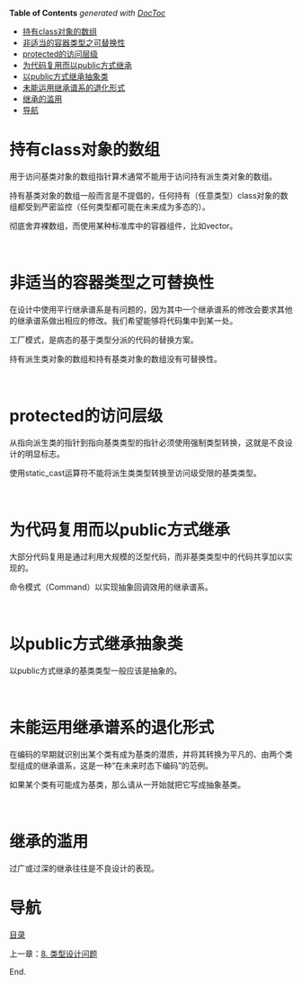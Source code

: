 <!-- START doctoc generated TOC please keep comment here to allow auto update -->
<!-- DON'T EDIT THIS SECTION, INSTEAD RE-RUN doctoc TO UPDATE -->
**Table of Contents**  *generated with [DocToc](https://github.com/thlorenz/doctoc)*

- [持有class对象的数组](#%E6%8C%81%E6%9C%89class%E5%AF%B9%E8%B1%A1%E7%9A%84%E6%95%B0%E7%BB%84)
- [非适当的容器类型之可替换性](#%E9%9D%9E%E9%80%82%E5%BD%93%E7%9A%84%E5%AE%B9%E5%99%A8%E7%B1%BB%E5%9E%8B%E4%B9%8B%E5%8F%AF%E6%9B%BF%E6%8D%A2%E6%80%A7)
- [protected的访问层级](#protected%E7%9A%84%E8%AE%BF%E9%97%AE%E5%B1%82%E7%BA%A7)
- [为代码复用而以public方式继承](#%E4%B8%BA%E4%BB%A3%E7%A0%81%E5%A4%8D%E7%94%A8%E8%80%8C%E4%BB%A5public%E6%96%B9%E5%BC%8F%E7%BB%A7%E6%89%BF)
- [以public方式继承抽象类](#%E4%BB%A5public%E6%96%B9%E5%BC%8F%E7%BB%A7%E6%89%BF%E6%8A%BD%E8%B1%A1%E7%B1%BB)
- [未能运用继承谱系的退化形式](#%E6%9C%AA%E8%83%BD%E8%BF%90%E7%94%A8%E7%BB%A7%E6%89%BF%E8%B0%B1%E7%B3%BB%E7%9A%84%E9%80%80%E5%8C%96%E5%BD%A2%E5%BC%8F)
- [继承的滥用](#%E7%BB%A7%E6%89%BF%E7%9A%84%E6%BB%A5%E7%94%A8)
- [导航](#%E5%AF%BC%E8%88%AA)

<!-- END doctoc generated TOC please keep comment here to allow auto update -->

# 持有class对象的数组

用于访问基类对象的数组指针算术通常不能用于访问持有派生类对象的数组。

持有基类对象的数组一般而言是不提倡的，任何持有（任意类型）class对象的数组都受到严密监控（任何类型都可能在未来成为多态的）。

彻底舍弃裸数组，而使用某种标准库中的容器组件，比如vector。

 

# 非适当的容器类型之可替换性

在设计中使用平行继承谱系是有问题的，因为其中一个继承谱系的修改会要求其他的继承谱系做出相应的修改。我们希望能够将代码集中到某一处。

工厂模式，是病态的基于类型分派的代码的替换方案。

持有派生类对象的数组和持有基类对象的数组没有可替换性。

 

# protected的访问层级

从指向派生类的指针到指向基类类型的指针必须使用强制类型转换，这就是不良设计的明显标志。

使用static_cast运算符不能将派生类类型转换至访问级受限的基类类型。

 

# 为代码复用而以public方式继承

大部分代码复用是通过利用大规模的泛型代码，而非基类类型中的代码共享加以实现的。

命令模式（Command）以实现抽象回调效用的继承谱系。

 

# 以public方式继承抽象类

以public方式继承的基类类型一般应该是抽象的。

 

# 未能运用继承谱系的退化形式

在编码的早期就识别出某个类有成为基类的潜质，并将其转换为平凡的、由两个类型组成的继承谱系，这是一种“在未来时态下编码”的范例。

如果某个类有可能成为基类，那么请从一开始就把它写成抽象基类。

 

# 继承的滥用

过广或过深的继承往往是不良设计的表现。



# 导航

[目录](README.md)

上一章：[8. 类型设计问题](8. 类型设计问题.md)

End.